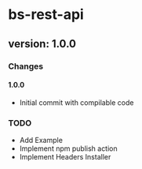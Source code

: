 
# bs-rest-api

## version: 1.0.0

### Changes

#### 1.0.0

- Initial commit with compilable code

### TODO

- Add Example
- Implement npm publish action
- Implement Headers Installer
